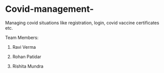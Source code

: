 # Covid-management-
Managing covid situations like registration, login, covid vaccine certificates etc.

Team Members:

1. Ravi Verma

2. Rohan Patidar

3. Rishita Mundra
